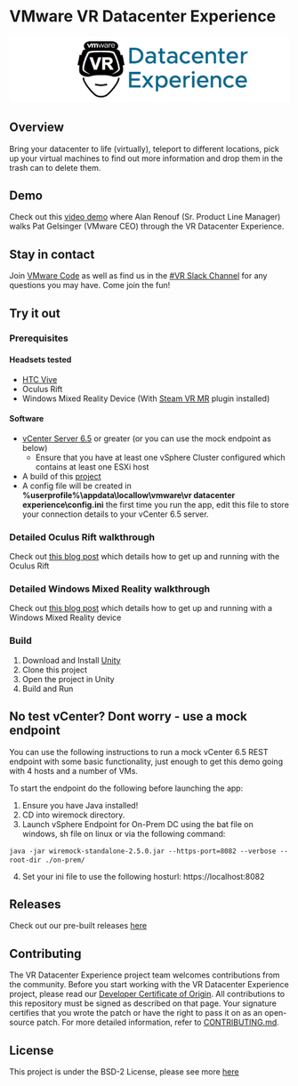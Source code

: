 # VMware VR Datacenter Experience

![VRDCEX](VR-DC-EX_Logo.png "VRDCEX")

## Overview
Bring your datacenter to life (virtually), teleport to different locations, pick up your virtual machines to find out more information and drop them in the trash can to delete them.

## Demo
Check out this [video demo](https://www.youtube.com/watch?v=jOpsBClEuNs&feature=youtu.be&t=47m39s) where Alan Renouf (Sr. Product Line Manager) walks Pat Gelsinger (VMware CEO) through the VR Datacenter Experience.

## Stay in contact
Join [VMware Code](https://code.vmware.com/join) as well as find us in the [#VR Slack Channel](https://vmwarecode.slack.com/messages/VR) for any questions you may have. Come join the fun!

## Try it out

### Prerequisites

#### Headsets tested
* [HTC Vive](https://www.vive.com/us/)
* Oculus Rift
* Windows Mixed Reality Device (With [Steam VR MR](http://store.steampowered.com/app/719950/Windows_Mixed_Reality_for_SteamVR/) plugin installed)

#### Software
* [vCenter Server 6.5](https://my.vmware.com/web/vmware/info/slug/datacenter_cloud_infrastructure/vmware_vsphere/6_5) or greater (or you can use the mock endpoint as below)
    * Ensure that you have at least one vSphere Cluster configured which contains at least one ESXi host
* A build of this [project](https://github.com/vmware/vr-dc-ex/releases)
* A config file will be created in **%userprofile%\appdata\locallow\vmware\vr datacenter experience\config.ini** the first time you run the app, edit this file to store your connection details to your vCenter 6.5 server.

### Detailed Oculus Rift walkthrough

Check out [this blog post](https://www.virtualisedfruit.co.uk/vmware-vrdcex-on-oculus-rift/) which details how to get up and running with the Oculus Rift

### Detailed Windows Mixed Reality walkthrough

Check out [this blog post](https://www.virtualisedfruit.co.uk/vmware-vrdcex-on-hp-mixed-reality-windows-vr/) which details how to get up and running with a Windows Mixed Reality device

### Build

1. Download and Install [Unity](https://unity3d.com/)
2. Clone this project
3. Open the project in Unity
4. Build and Run

## No test vCenter? Dont worry - use a mock endpoint
You can use the following instructions to run a mock vCenter 6.5 REST endpoint with some basic functionality, just enough to get this demo going with 4 hosts and a number of VMs.

To start the endpoint do the following before launching the app:

1. Ensure you have Java installed!
2. CD into wiremock directory.
3. Launch vSphere Endpoint for On-Prem DC using the bat file on windows, sh file on linux or via the following command:

```
java -jar wiremock-standalone-2.5.0.jar --https-port=8082 --verbose --root-dir ./on-prem/
```

4. Set your ini file to use the following hosturl: https://localhost:8082

## Releases
Check out our pre-built releases [here](https://github.com/vmware/vr-dc-ex/releases)

## Contributing

The VR Datacenter Experience project team welcomes contributions from the community. Before you start working with the VR Datacenter Experience project, please read our [Developer Certificate of Origin](https://cla.vmware.com/dco). All contributions to this repository must be signed as described on that page. Your signature certifies that you wrote the patch or have the right to pass it on as an open-source patch. For more detailed information, refer to [CONTRIBUTING.md](CONTRIBUTING.md).

## License

This project is under the BSD-2 License, please see more [here](https://github.com/vmware/vr-dc-ex/blob/master/LICENSE.txt)
